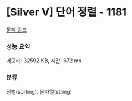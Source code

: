 # [Silver V] 단어 정렬 - 1181 

[문제 링크](https://www.acmicpc.net/problem/1181) 

### 성능 요약

메모리: 32592 KB, 시간: 672 ms

### 분류

정렬(sorting), 문자열(string)

